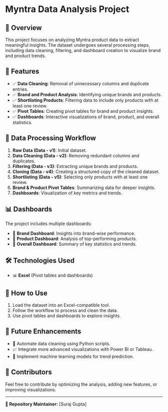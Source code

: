 # Myntra Data Analysis Project

## 📌 Overview
This project focuses on analyzing Myntra product data to extract meaningful insights. The dataset undergoes several processing steps, including data cleaning, filtering, and dashboard creation to visualize brand and product trends.

## 🚀 Features
- ✅ **Data Cleaning**: Removal of unnecessary columns and duplicate entries.
- ✅ **Brand and Product Analysis**: Identifying unique brands and products.
- ✅ **Shortlisting Products**: Filtering data to include only products with at least one review.
- ✅ **Pivot Tables**: Creating pivot tables for brand and product insights.
- ✅ **Dashboards**: Interactive visualizations of brand, product, and overall statistics.

## 🔄 Data Processing Workflow
1. **Raw Data (Data - v1)**: Initial dataset.
2. **Data Cleaning (Data - v2)**: Removing redundant columns and duplicates.
3. **Filtering (Data - v3)**: Extracting unique brands and products.
4. **Cloning (Data - v4)**: Creating a structured copy of the cleaned dataset.
5. **Shortlisting (Data - v5)**: Selecting only products with at least one review.
6. **Brand & Product Pivot Tables**: Summarizing data for deeper insights.
7. **Dashboards**: Visualization of key metrics and trends.

## 📊 Dashboards
The project includes multiple dashboards:
- 📌 **Brand Dashboard**: Insights into brand-wise performance.
- 📌 **Product Dashboard**: Analysis of top-performing products.
- 📌 **Overall Dashboard**: Summary of key statistics and trends.

## 🛠️ Technologies Used
- 📊 **Excel** (Pivot tables and dashboards)

## 📖 How to Use
1. Load the dataset into an Excel-compatible tool.
2. Follow the workflow to process and clean the data.
3. Use pivot tables and dashboards to explore insights.

## 🔮 Future Enhancements
- 🔄 Automate data cleaning using Python scripts.
- 📈 Integrate more advanced visualizations with Power BI or Tableau.
- 🤖 Implement machine learning models for trend prediction.

## 🤝 Contributors
Feel free to contribute by optimizing the analysis, adding new features, or improving visualizations.

---
**📝 Repository Maintainer:** [Suraj Gupta]


